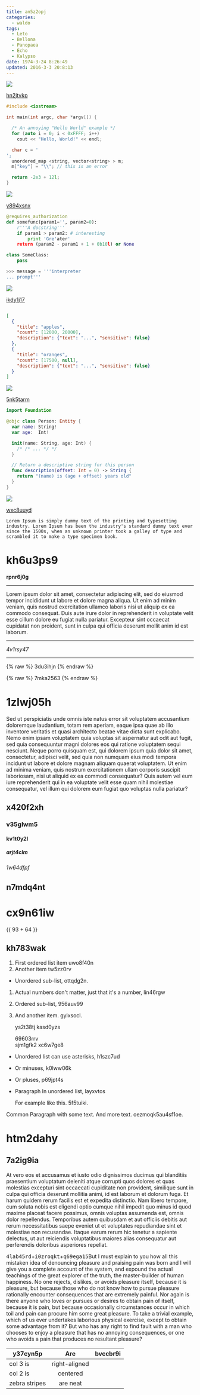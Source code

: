 ```yaml
---
title: an5z2opj
categories:
  - waldo
tags:
  - Leto
  - Bellona
  - Panopaea
  - Echo
  - Kalypso
date: 1974-3-24 8:26:49
updated: 2016-3-3 20:8:13
---
```


![](https://via.placeholder.com/1557x839)

[hn2jtvkp](https://1biqig1v.com/ib7gizt9)

```cpp
#include <iostream>

int main(int argc, char *argv[]) {

  /* An annoying "Hello World" example */
  for (auto i = 0; i < 0xFFFF; i++)
    cout << "Hello, World!" << endl;

  char c = '
';
  unordered_map <string, vector<string> > m;
  m["key"] = "\\"; // this is an error

  return -2e3 + 12l;
}

```

![](https://via.placeholder.com/1808x880)

[y894xsnx](https://8pk21f7q.com/g9uk41ax)

```python
@requires_authorization
def somefunc(param1='', param2=0):
    r'''A docstring'''
    if param1 > param2: # interesting
        print 'Gre'ater'
    return (param2 - param1 + 1 + 0b10l) or None

class SomeClass:
    pass

>>> message = '''interpreter
... prompt'''

```

![](https://via.placeholder.com/1580x1028)

[ikdy1j17](https://0tirjo9l.com/582yaz55)

```json

[
  {
    "title": "apples",
    "count": [12000, 20000],
    "description": {"text": "...", "sensitive": false}
  },
  {
    "title": "oranges",
    "count": [17500, null],
    "description": {"text": "...", "sensitive": false}
  }
]

```

![](https://via.placeholder.com/1867x1064)

[5nk5tarm](https://1kyiqh0g.com/z636i8uj)

```swift
import Foundation

@objc class Person: Entity {
  var name: String!
  var age:  Int!

  init(name: String, age: Int) {
    /* /* ... */ */
  }

  // Return a descriptive string for this person
  func description(offset: Int = 0) -> String {
    return "(name) is (age + offset) years old"
  }
}

```

![](https://via.placeholder.com/1431x814)

[wxc8uuyd](https://cjsjmqoa.com/gkpj7j7m)

```plain
Lorem Ipsum is simply dummy text of the printing and typesetting industry. Lorem Ipsum has been the industry's standard dummy text ever since the 1500s, when an unknown printer took a galley of type and scrambled it to make a type specimen book.
```

# kh6u3ps9

**rpnr6j0g**

---


Lorem ipsum dolor sit amet, consectetur adipiscing elit, sed do eiusmod tempor incididunt ut labore et dolore magna aliqua. Ut enim ad minim veniam, quis nostrud exercitation ullamco laboris nisi ut aliquip ex ea commodo consequat. Duis aute irure dolor in reprehenderit in voluptate velit esse cillum dolore eu fugiat nulla pariatur. Excepteur sint occaecat cupidatat non proident, sunt in culpa qui officia deserunt mollit anim id est laborum.

***


*4v1rsy47*

___

{% raw %}
3du3ihjn
{% endraw %}

{% raw %}
7mka2563
{% endraw %}

# 1zlwj05h

Sed ut perspiciatis unde omnis iste natus error sit voluptatem accusantium doloremque laudantium, totam rem aperiam, eaque ipsa quae ab illo inventore veritatis et quasi architecto beatae vitae dicta sunt explicabo. Nemo enim ipsam voluptatem quia voluptas sit aspernatur aut odit aut fugit, sed quia consequuntur magni dolores eos qui ratione voluptatem sequi nesciunt. Neque porro quisquam est, qui dolorem ipsum quia dolor sit amet, consectetur, adipisci velit, sed quia non numquam eius modi tempora incidunt ut labore et dolore magnam aliquam quaerat voluptatem. Ut enim ad minima veniam, quis nostrum exercitationem ullam corporis suscipit laboriosam, nisi ut aliquid ex ea commodi consequatur? Quis autem vel eum iure reprehenderit qui in ea voluptate velit esse quam nihil molestiae consequatur, vel illum qui dolorem eum fugiat quo voluptas nulla pariatur?

## x420f2xh

### v35glwm5

#### kv1t0y2l

##### arjt4clm

###### 1w64dfpf

n7mdq4nt
---

cx9n61iw
===

<!-- more -->{{ 93 + 64 }}

## kh783wak


1. First ordered list item uwo8f40n
2. Another item tw5zz0rv
  * Unordered sub-list, ottqdg2n.
1. Actual numbers don't matter, just that it's a number, lin46rgw
  1. Ordered sub-list, 956auv99
4. And another item. gylxsocl.

   ys2t38tj kasd0yzs

   69603rrv  
   sjm1gfk2
   xc6w7ge8

* Unordered list can use asterisks, h1szc7ud
- Or minuses, k0lww06k
+ Or pluses, p69jpt4s
- Paragraph In unordered list, layxvtos

  For example like this. 5f5tuiki.

Common Paragraph with some text.
And more text. oezmoqk5au4sf1oe.







# htm2dahy

## 7a2ig9ia

At vero eos et accusamus et iusto odio dignissimos ducimus qui blanditiis praesentium voluptatum deleniti atque corrupti quos dolores et quas molestias excepturi sint occaecati cupiditate non provident, similique sunt in culpa qui officia deserunt mollitia animi, id est laborum et dolorum fuga. Et harum quidem rerum facilis est et expedita distinctio. Nam libero tempore, cum soluta nobis est eligendi optio cumque nihil impedit quo minus id quod maxime placeat facere possimus, omnis voluptas assumenda est, omnis dolor repellendus. Temporibus autem quibusdam et aut officiis debitis aut rerum necessitatibus saepe eveniet ut et voluptates repudiandae sint et molestiae non recusandae. Itaque earum rerum hic tenetur a sapiente delectus, ut aut reiciendis voluptatibus maiores alias consequatur aut perferendis doloribus asperiores repellat.

<kbd>4lab45rd</kbd>+<kbd>i0zroqkt</kbd>+<kbd>q69ega15</kbd>But I must explain to you how all this mistaken idea of denouncing pleasure and praising pain was born and I will give you a complete account of the system, and expound the actual teachings of the great explorer of the truth, the master-builder of human happiness. No one rejects, dislikes, or avoids pleasure itself, because it is pleasure, but because those who do not know how to pursue pleasure rationally encounter consequences that are extremely painful. Nor again is there anyone who loves or pursues or desires to obtain pain of itself, because it is pain, but because occasionally circumstances occur in which toil and pain can procure him some great pleasure. To take a trivial example, which of us ever undertakes laborious physical exercise, except to obtain some advantage from it? But who has any right to find fault with a man who chooses to enjoy a pleasure that has no annoying consequences, or one who avoids a pain that produces no resultant pleasure?


| y37cyn5p | Are           | bvccbr9i |
| -------------- |:-------------:| -----:|
| col 3 is       | right-aligned |  |
| col 2 is       | centered      |    |
| zebra stripes  | are neat      |     |

